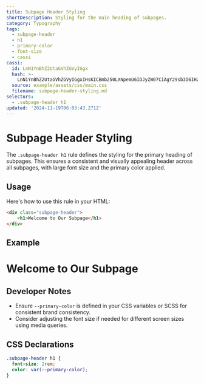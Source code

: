 ```yaml
---
title: Subpage Header Styling
shortDescription: Styling for the main heading of subpages.
category: Typography
tags:
  - subpage-header
  - h1
  - primary-color
  - font-size
  - cassi
cassi:
  id: LnN1YnBhZ2UtaGVhZGVyIGgx
  hash: >-
    LnN1YnBhZ2UtaGVhZGVyIGgxIHsKICBmb250LXNpemU6IDJyZW07CiAgY29sb3I6IHZhcigtLXByaW1hcnktY29sb3IpOwp9
  source: example/assets/css/main.css
  filename: subpage-header-styling.md
selectors:
  - .subpage-header h1
updated: '2024-11-19T06:03:43.271Z'
---
```


# Subpage Header Styling

The `.subpage-header h1` rule defines the styling for the primary heading of subpages. This ensures a consistent and visually appealing header across all subpages, with large font size and the primary color applied.

## Usage

Here's how to use this rule in your HTML:

```html
<div class="subpage-header">
    <h1>Welcome to Our Subpage</h1>
</div>
```

## Example

<div class="example-container">
    <div class="subpage-header">
        <h1>Welcome to Our Subpage</h1>
    </div>
</div>

## Developer Notes

- Ensure `--primary-color` is defined in your CSS variables or SCSS for consistent brand consistency.
- Consider adjusting the font size if needed for different screen sizes using media queries.

## CSS Declarations

```css
.subpage-header h1 {
  font-size: 2rem;
  color: var(--primary-color);
}
```
